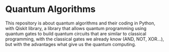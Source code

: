 # Quantum Algorithms
 
This repository is about quantum algorithms and their coding in Python, with Qiskit library, a library that allows quantum programming using quantum gates to build quantum circuits that are similar to classical programming, with the classical gates we already know (AND, NOT, XOR...), but with the advantages what give us the quantum computing.
